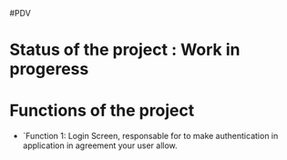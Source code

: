 #PDV 

# Status of the project : Work in progeress

# Functions of the project
- `Function 1: Login Screen, responsable for to make authentication in application in agreement your user allow.
